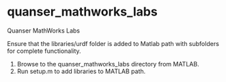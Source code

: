 # quanser_mathworks_labs
Quanser MathWorks Labs

Ensure that the libraries/urdf folder is added to Matlab path with subfolders for complete functionality.
1. Browse to the quanser_mathworks_labs directory from MATLAB.
2. Run setup.m to add libraries to MATLAB path.